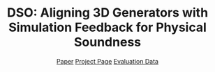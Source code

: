<h1 align="center">DSO: Aligning 3D Generators with Simulation Feedback for Physical Soundness</h1>
<p align="center"><a href="https://arxiv.org/abs/2503.xxxxx">Paper</a>
<a href='https://ruiningli.com/dso'>Project Page</a>
<a href='https://huggingface.co/datasets/rayli/image-to-3D-eval-stability-under-gravity'>Evaluation Data</a>
</p>
